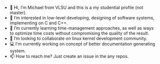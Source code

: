 - 👋 Hi, I’m Michael from VLSU and this is a my studential profile (not master).
- 👀 I’m interested in low-level developing, designing of software systems, implementing on C and C++.
- 🌱 I’m currently learning time-management approaches, as well as ways to optimize time costs without compromising the quality of the result.
- 💞️ I’m looking to collaborate on linux kernel development community.
- 💻 I'm currently working on concept of better documentation generating system.
- 📫 How to reach me? Just create an issue in the any repos.
